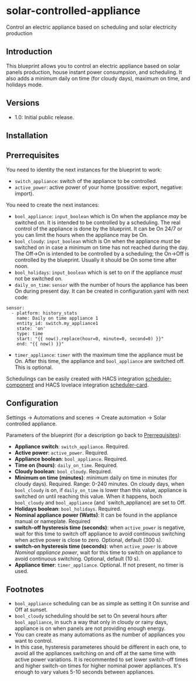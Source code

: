 # solar-controlled-appliance
Control an electric appliance based on scheduling and solar electricity production

## Introduction

This blueprint allows you to control an electric appliance based on solar panels production, house instant power consumpsion, and scheduling. It also adds a minimum daily on time (for cloudy days), maximum on time, and holidays mode.

## Versions

- 1.0: Initial public release.

## Installation

## Prerrequisites

You need to identity the next instances for the blueprint to work:

- `switch_appliance`: switch of the appliance to be controlled.
- `active_power`: active power of your home (possitive: export, negative: import).

You need to create the next instances:

- `bool_appliance`: `input_boolean` which is On when the appliance _may_ be switched on. It is intended to be controlled by a scheduling. The real control of the appliance is done by the blueprint. It can be On 24/7 or you can limit the hours when the appliance may be On.
- `bool_cloudy`: `input_boolean` which is On when the appliance _must_ be switched on in case a minimum on time has not reached during the day. The Off->On is intended to be controlled by a scheduling; the On->Off is controlled by the blueprint. Usually it should be On some time after noon.
- `bool_holidays`: `input_boolean` which is set to on if the appliance _must_ not be switched on.
- `daily_on_time`: `sensor` with the number of hours the appliance has been On during present day. It can be created in configuration.yaml with next code:
```
sensor:
  - platform: history_stats
    name: Daily on time appliance 1
    entity_id: switch.my_appliance1
    state: 'on'
    type: time
    start: "{{ now().replace(hour=0, minute=0, second=0) }}"
    end: "{{ now() }}"
```
- `timer_appliance`: `timer` with the maximum time the appliance must be On. After this time, the appliance and `bool_appliance` are switched off. This is optional.

Schedulings can be easily created with HACS integration 
[scheduler-component](https://github.com/nielsfaber/scheduler-component) and HACS lovelace integration [scheduler-card](https://github.com/nielsfaber/scheduler-card).

## Configuration

Settings -> Automations and scenes -> Create automation -> Solar controlled appliance.

Parameters of the blueprint (for a description go back to [Prerrequisites](https://github.com/miguelpucela/solar-controlled-appliance#Prerrequisites)):

- **Appliance switch**: `switch_appliance`. Required.
- **Active power**: `active_power`. Required.
- **Appliance boolean**: `bool_appliance`. Required.
- **Time on (hours)**: `daily_on_time`. Required.
- **Cloudy boolean**: `bool_cloudy`. Required.
- **Minimum on time (minutes)**: minimum daily on time in minutes (for cloudy days). Required. Range: 0-240 minutes.
On cloudy days, when `bool_cloudy` is on, if `daily_on_time` is lower than this value, appliance is switched on until reaching this value. When it happens, boch `bool_cloudy` and `bool_appliance` (and `switch_appliance) are set to Off.
- **Holidays boolean**: `bool_holidays`. Required.
- **Nominal appliance power (Watts)**: It can be found in the appliance manual or nameplate. Required
- **switch-off hysteresis time (seconds)**: when `active_power` is negative, wait for this time to switch off appliance to avoid continuous switching when active power is close to zero. Optional, default (300 s).
- **switch-on hysteresis time (seconds)**: when `active_power` is above _Nominal appliance power_, wait for this time to switch on appliance to avoid continuous switching. Optional, default (10 s).
- **Appliance timer**: `timer_appliance`. Optional. If not present, no timer is used.

## Footnotes

- `bool_appliance` scheduling can be as simple as setting it On sunrise and Off at sunset.
- `bool_cloudy` scheduling should be set to On several hours after `bool_appliance`, in such a way that only in cloudy or rainy days, appliance is on when panels are not providing enough energy.
- You can create as many automations as the number of appliances you want to control.
- In this case, hysteresis parameteres should be different in each one, to avoid all the appliances switching on and off at the same time with active power variations. It is recommented to set lower switch-off times and higher switch-on times for higher nominal power appliances. It's enough to vary values 5-10 seconds between appliances.
